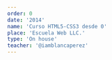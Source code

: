 ```yaml
---
order: 0
date: '2014'
name: 'Curso HTML5-CSS3 desde 0'
place: 'Escuela Web LLC.'
type: 'On house'
teacher: '@iamblancaperez'
---
```

